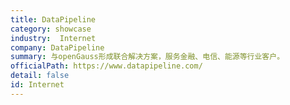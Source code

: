 ```yaml
---
title: DataPipeline
category: showcase
industry:  Internet
company: DataPipeline
summary: 与openGauss形成联合解决方案，服务金融、电信、能源等行业客户。
officialPath: https://www.datapipeline.com/
detail: false
id: Internet
---
```

